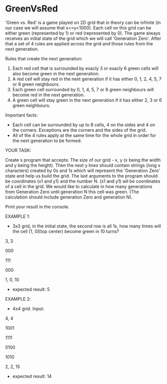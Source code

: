 # GreenVsRed
'Green vs. Red' is a game played on 2D grid that in theory can be infinite (in our case we will assume that x<=y<1000).
Each cell on this grid can be either green (represented by 1) or red (represented by 0). The game always receives an initial state of the grid which we will call 'Generation Zero'. After that a set of 4 rules are applied across the grid and those rules from the next generation.

Rules that create the next generation:
1. Each red cell that is surrounded by exacly 3 or exacly 6 green cells will also become green in the next generation.
2. A red cell will stay red in the next generation if it has either 0, 1, 2, 4, 5, 7 or 8 green neighbours.
3. Each green cell surrounded by 0, 1, 4, 5, 7 or 8 green neighbours will become red in the next generation.
4. A green cell  will stay green in the next generation if it has either 2, 3 or 6 green neighbours.

Important facts:
 - Each cell can be surrounded by up to 8 cells, 4 on the sides and 4 on the corners. Exceptions are the corners and the sides of the grid.
 - All of the 4 rules apply at the same time for the whole grid in order for the next generation to be formed.
 
 YOUR TASK:
 
 Create s program that accepts:
 The size of our grid - x, y (x being the width and y being the height).
 Then the next y lines should contain strings (long x characters) created by 0s and 1s which will represent the 'Generation Zero' state and help us build the grid.
 The last arguments to the program should be coordinates (x1 and y1) and the number N.
 (x1 and y1) wll be coordinates of a cell in the grid. We would like to calculate in how many generations from Generation Zero until generation N this cell was green. (The calculation should include generation Zero and generation N).
 
 Print your result in the console.
 
 EXAMPLE 1:
  - 3x3 grid, in the initial state, the second row is all 1s, how many times will the cell [1, 0](top center) become green in 10 turns?
  
 3, 3
 
 000
 
 111
 
 000
 
 1, 0, 10
 
- expected result: 5
 
 EXAMPLE 2:
  - 4x4  grid. Input:
  
 4, 4
 
 1001
 
 1111
 
 0100
 
 1010
 
 2, 2, 15
 
 - expected result: 14
 
